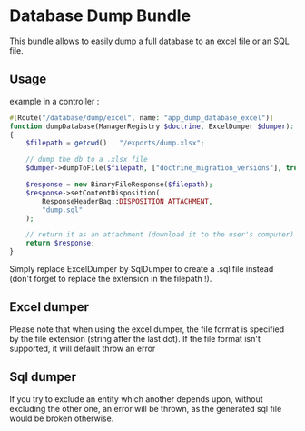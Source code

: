 # Database Dump Bundle

This bundle allows to easily dump a full database to an excel file or an SQL file.

## Usage

example in a controller :
```php
#[Route("/database/dump/excel", name: "app_dump_database_excel")]
function dumpDatabase(ManagerRegistry $doctrine, ExcelDumper $dumper): BinaryFileResponse
{
    $filepath = getcwd() . "/exports/dump.xlsx";

    // dump the db to a .xlsx file
    $dumper->dumpToFile($filepath, ["doctrine_migration_versions"], true);

    $response = new BinaryFileResponse($filepath);
    $response->setContentDisposition(
        ResponseHeaderBag::DISPOSITION_ATTACHMENT,
        "dump.sql"
    );

    // return it as an attachment (download it to the user's computer)
    return $response;
}
```
Simply replace ExcelDumper by SqlDumper to create a .sql file instead (don't forget to replace the extension in the filepath !).

## Excel dumper
Please note that when using the excel dumper, the file format is specified by the file extension (string after the last dot). If the file format isn't supported, it will default throw an error

## Sql dumper
If you try to exclude an entity which another depends upon, without excluding the other one, an error will be thrown, as the generated sql file would be broken otherwise.